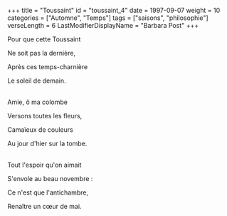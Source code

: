 +++
title = "Toussaint"
id = "toussaint_4"
date = 1997-09-07
weight = 10
categories = ["Automne", "Temps"]
tags = ["saisons", "philosophie"]
verseLength = 6
LastModifierDisplayName = "Barbara Post"
+++

Pour que cette Toussaint

Ne soit pas la dernière,

Après ces temps-charnière

Le soleil de demain.

 \
Amie, ô ma colombe

Versons toutes les fleurs,

Camaïeux de couleurs

Au jour d'hier sur la tombe.

 \
Tout l'espoir qu'on aimait

S'envole au beau novembre :

Ce n'est que l'antichambre,

Renaître un cœur de mai.
